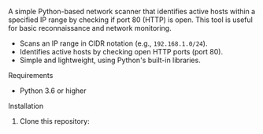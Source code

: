 A simple Python-based network scanner that identifies active hosts within a specified IP range by checking if port 80 (HTTP) is open. This tool is useful for basic reconnaissance and network monitoring.

- Scans an IP range in CIDR notation (e.g., `192.168.1.0/24`).
- Identifies active hosts by checking open HTTP ports (port 80).
- Simple and lightweight, using Python's built-in libraries.

 Requirements
- Python 3.6 or higher

 Installation
1. Clone this repository:
   ```bash
   
